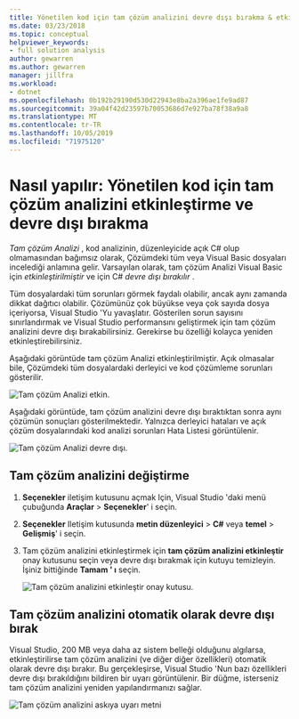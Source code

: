 ```yaml
---
title: Yönetilen kod için tam çözüm analizini devre dışı bırakma & etkinleştir
ms.date: 03/23/2018
ms.topic: conceptual
helpviewer_keywords:
- full solution analysis
author: gewarren
ms.author: gewarren
manager: jillfra
ms.workload:
- dotnet
ms.openlocfilehash: 0b192b29190d530d22943e8ba2a396ae1fe9ad87
ms.sourcegitcommit: 39a04f42d23597b70053686d7e927ba78f38a9a8
ms.translationtype: MT
ms.contentlocale: tr-TR
ms.lasthandoff: 10/05/2019
ms.locfileid: "71975120"
---
```

# <a name="how-to-enable-and-disable-full-solution-analysis-for-managed-code"></a>Nasıl yapılır: Yönetilen kod için tam çözüm analizini etkinleştirme ve devre dışı bırakma

*Tam çözüm Analizi* , kod analizinin, düzenleyicide açık C# olup olmamasından bağımsız olarak, Çözümdeki tüm veya Visual Basic dosyaları incelediği anlamına gelir. Varsayılan olarak, tam çözüm Analizi Visual Basic için *etkinleştirilmiştir* ve için C# *devre dışı bırakılır* .

Tüm dosyalardaki tüm sorunları görmek faydalı olabilir, ancak aynı zamanda dikkat dağıtıcı olabilir. Çözümünüz çok büyükse veya çok sayıda dosya içeriyorsa, Visual Studio 'Yu yavaşlatır. Gösterilen sorun sayısını sınırlandırmak ve Visual Studio performansını geliştirmek için tam çözüm analizini devre dışı bırakabilirsiniz. Gerekirse bu özelliği kolayca yeniden etkinleştirebilirsiniz.

Aşağıdaki görüntüde tam çözüm Analizi etkinleştirilmiştir. Açık olmasalar bile, Çözümdeki tüm dosyalardaki derleyici ve kod çözümleme sorunları gösterilir.

![Tam çözüm Analizi etkin.](../code-quality/media/fsa_enabled.png)

Aşağıdaki görüntüde, tam çözüm analizini devre dışı bıraktıktan sonra aynı çözümün sonuçları gösterilmektedir. Yalnızca derleyici hataları ve açık çözüm dosyalarındaki kod analizi sorunları Hata Listesi görüntülenir.

![Tam çözüm Analizi devre dışı.](../code-quality/media/fsa_disabled.png)

## <a name="toggle-full-solution-analysis"></a>Tam çözüm analizini değiştirme

1. **Seçenekler** iletişim kutusunu açmak Için, Visual Studio 'daki menü çubuğunda **Araçlar** > **Seçenekler**' i seçin.

1. **Seçenekler** Iletişim kutusunda **metin düzenleyici** > **C#** veya **temel** > **Gelişmiş**' i seçin.

1. Tam çözüm analizini etkinleştirmek için **tam çözüm analizini etkinleştir** onay kutusunu seçin veya devre dışı bırakmak için kutuyu temizleyin. İşiniz bittiğinde **Tamam ' ı** seçin.

   ![Tam çözüm analizini etkinleştir onay kutusu.](../code-quality/media/options-enable-full-solution-analysis.png)

## <a name="automatically-disable-full-solution-analysis"></a>Tam çözüm analizini otomatik olarak devre dışı bırak

Visual Studio, 200 MB veya daha az sistem belleği olduğunu algılarsa, etkinleştirilirse tam çözüm analizini (ve diğer diğer özellikleri) otomatik olarak devre dışı bırakır. Bu gerçekleşirse, Visual Studio 'Nun bazı özellikleri devre dışı bırakıldığını bildiren bir uyarı görüntülenir. Bir düğme, isterseniz tam çözüm analizini yeniden yapılandırmanızı sağlar.

![Tam çözüm analizini askıya uyarı metni](../code-quality/media/fsa_alert.png)